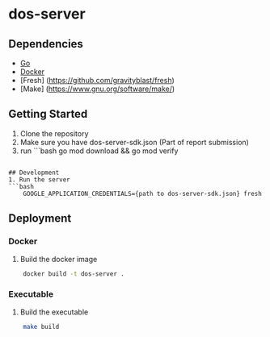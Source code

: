 # dos-server

## Dependencies
- [Go](https://golang.org/doc/install)
- [Docker](https://docs.docker.com/get-docker/)
- [Fresh] (https://github.com/gravityblast/fresh)
- [Make] (https://www.gnu.org/software/make/)

## Getting Started
1. Clone the repository
2. Make sure you have dos-server-sdk.json (Part of report submission)
3. run ```bash
    go mod download && go mod verify
```

## Development
1. Run the server
```bash
    GOOGLE_APPLICATION_CREDENTIALS={path to dos-server-sdk.json} fresh
```

## Deployment
### Docker
1. Build the docker image
```bash
    docker build -t dos-server .
```

### Executable
1. Build the executable
```bash
    make build
```
